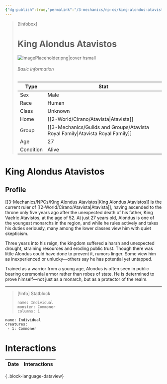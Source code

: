 ```yaml
---
{"dg-publish":true,"permalink":"/3-mechanics/np-cs/king-alondus-atavistos/"}
---
```


> [!infobox]
> # King Alondus Atavistos
> ![ImagePlaceholder.png|cover hsmall](/img/user/z_Assets/Placeholder%20Images/ImagePlaceholder.png)
> ###### Basic Information
> Type |  Stat |
> ---|---|
> Sex | Male |
> Race | Human |
> Class | Unknown  |
> Home | [[2-World/Cirano/Atavista\|Atavista]]  |
> Group | [[3-Mechanics/Guilds and Groups/Atavista Royal Family\|Atavista Royal Family]] |
> Age | 27|
> Condition | Alive |


# King Alondus Atavistos
## Profile

[[3-Mechanics/NPCs/King Alondus Atavistos\|King Alondus Atavistos]] is the current ruler of [[2-World/Cirano/Atavista\|Atavista]], having ascended to the throne only five years ago after the unexpected death of his father, King Vaelric Atavistos, at the age of 52. At just 27 years old, Alondus is one of the youngest monarchs in the region, and while he rules actively and takes his duties seriously, many among the lower classes view him with quiet skepticism.

Three years into his reign, the kingdom suffered a harsh and unexpected drought, straining resources and eroding public trust. Though there was little Alondus could have done to prevent it, rumors linger. Some view him as inexperienced or unlucky—others say he has potential yet untapped.

Trained as a warrior from a young age, Alondus is often seen in public bearing ceremonial armor rather than robes of state. He is determined to prove himself—not just as a monarch, but as a protector of the realm.

---

> [!info] Statblock
> ```statblock
> name: Individual
> monster: Commoner
> columns: 1
> ```

```encounter-table
name: Individual
creatures:
 - 1: Commoner
```
# Interactions
| Date | Interactions |
| ---- | ------------ |

{ .block-language-dataview}